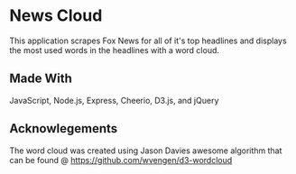 # News Cloud

This application scrapes Fox News for all of it's top headlines and displays the most used words in the headlines with a word cloud.

## Made With

JavaScript, Node.js, Express, Cheerio, D3.js, and jQuery

## Acknowlegements 

The word cloud was created using Jason Davies awesome algorithm that can be found @ https://github.com/wvengen/d3-wordcloud
